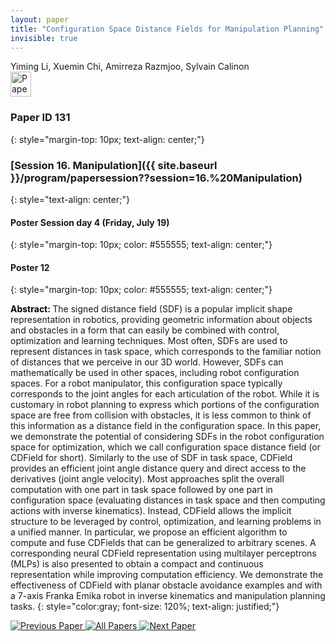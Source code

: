 ```yaml
---
layout: paper
title: "Configuration Space Distance Fields for Manipulation Planning"
invisible: true
---
```

<div class="paper-authors">
<div class="paper-author-box">
    <div class="paper-author-name">Yiming Li, Xuemin Chi, Amirreza Razmjoo, Sylvain Calinon</div>
    <div class="paper-author-uni"></div>
</div>

</div><div class="paper-pdf">
                <div> <a href="https://enriquecoronadozu.github.io/rssproceedings2024/rss20/p131.pdf"><img src="{{ site.baseurl }}/images/paper_link.png" alt="Paper Website" width = "33"  height = "40"/></a> </div>
                </div>

### Paper ID 131
{: style="margin-top: 10px; text-align: center;"}

### [Session 16. Manipulation]({{ site.baseurl }}/program/papersession??session=16.%20Manipulation)
{: style="text-align: center;"}

#### Poster Session day 4 (Friday, July 19)
{: style="margin-top: 10px; color: #555555; text-align: center;"}

#### Poster 12
{: style="margin-top: 10px; color: #555555; text-align: center;"}

<b style="color: black;">Abstract: </b>The signed distance field (SDF) is a popular implicit shape representation in robotics, providing geometric information about objects and obstacles in a form that can easily be combined with control, optimization and learning techniques. Most often, SDFs are used to represent distances in task space, which corresponds to the familiar notion of distances that we perceive in our 3D world. However, SDFs can mathematically be used in other spaces, including robot configuration spaces. For a robot manipulator, this configuration space typically corresponds to the joint angles for each articulation of the robot. While it is customary in robot planning to express which portions of the configuration space are free from collision with obstacles, it is less common to think of this information as a distance field in the configuration space. In this paper, we demonstrate the potential of considering SDFs in the robot configuration space for optimization, which we call configuration space distance field (or CDField for short). Similarly to the use of SDF in task space, CDField provides an efficient joint angle distance query and direct access to the derivatives (joint angle velocity). Most approaches split the overall computation with one part in task space followed by one part in configuration space (evaluating distances in task space and then computing actions with inverse kinematics). Instead, CDField allows the implicit structure to be leveraged by control, optimization, and learning problems in a unified manner. In particular, we propose an efficient algorithm to compute and fuse CDFields that can be generalized to arbitrary scenes. A corresponding neural CDField representation using multilayer perceptrons (MLPs) is also presented to obtain a compact and continuous representation while improving computation efficiency. We demonstrate the effectiveness of CDField with planar obstacle avoidance examples and with a 7-axis Franka Emika robot in inverse kinematics and manipulation planning tasks.
{: style="color:gray; font-size: 120%; text-align: justified;"}


<div class="paper-menu">
<a href="{{ site.baseurl }}/program/papers/130/"> <img src="{{ site.baseurl }}/images/previous_paper_icon.png" alt="Previous Paper" title="Previous Paper"/> </a>
<a href="{{ site.baseurl }}/program/papers"><img src="{{ site.baseurl }}/images/overview_icon.png" alt="All Papers" title="All Papers"/> </a>
<a href="{{ site.baseurl }}/program/papers/132/"> <img src="{{ site.baseurl }}/images/next_paper_icon.png" alt="Next Paper" title="Next Paper"/> </a>

</div>
